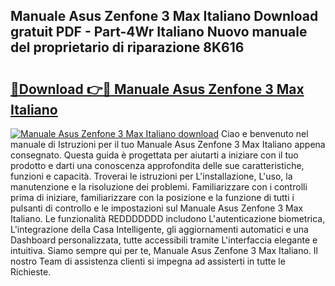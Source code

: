 ## Manuale Asus Zenfone 3 Max Italiano Download gratuit PDF - Part-4Wr Italiano Nuovo manuale del proprietario di riparazione 8K616

# <h2><a href="http://dfcmjl.blite.top/?on=Manuale+Asus+Zenfone+3+Max+Italiano">🔗Download 👉🔴 Manuale Asus Zenfone 3 Max Italiano</a></h2>

[![Manuale Asus Zenfone 3 Max Italiano download](https://i.imgur.com/lujVjoI.png)](http://dfcmjl.blite.top/?on=Manuale+Asus+Zenfone+3+Max+Italiano)
Ciao e benvenuto nel manuale di Istruzioni per il tuo Manuale Asus Zenfone 3 Max Italiano appena consegnato. Questa guida è progettata per aiutarti a iniziare con il tuo prodotto e darti una conoscenza approfondita delle sue caratteristiche, funzioni e capacità. Troverai le istruzioni per L'installazione, L'uso, la manutenzione e la risoluzione dei problemi. Familiarizzare con i controlli prima di iniziare, familiarizzare con la posizione e la funzione di tutti i pulsanti di controllo e le impostazioni sul Manuale Asus Zenfone 3 Max Italiano. Le funzionalità REDDDDDDD includono L'autenticazione biometrica, L'integrazione della Casa Intelligente, gli aggiornamenti automatici e una Dashboard personalizzata, tutte accessibili tramite L'interfaccia elegante e intuitiva. Siamo sempre qui per te, Manuale Asus Zenfone 3 Max Italiano. Il nostro Team di assistenza clienti si impegna ad assisterti in tutte le Richieste.

